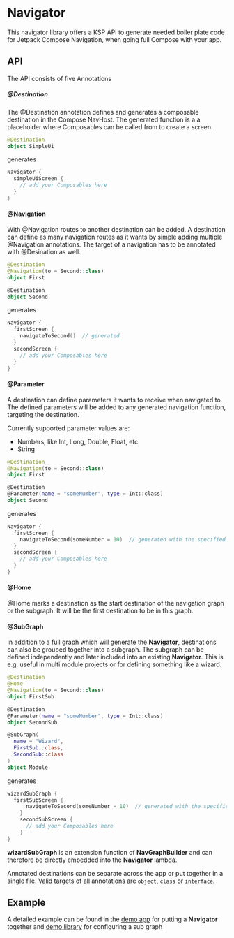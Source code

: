 # Navigator

This navigator library offers a KSP API to generate needed boiler plate code for Jetpack Compose Navigation, when going full Compose with your app.

## API

The API consists of five Annotations

##### @Destination
The @Destination annotation defines and generates a composable destination in the Compose NavHost. The generated function is a a placeholder where Composables can be called from to create a screen.

```Kotlin
@Destination
object SimpleUi
```

generates

```Kotlin
Navigator {
  simpleUiScreen {
    // add your Composables here
  }
}
```

#### @Navigation
With @Navigation routes to another destination can be added. A destination can define as many navigation routes as it wants by simple adding multiple @Navigation annotations. The target of a navigation has to be annotated with @Desination as well.

```Kotlin
@Destination
@Navigation(to = Second::class)
object First

@Destination
object Second
```

generates

```Kotlin
Navigator {
  firstScreen {
    navigateToSecond()  // generated
  }
  secondScreen {
    // add your Composables here
  }
}
```

#### @Parameter
A destination can define parameters it wants to receive when navigated to. The defined parameters will be added to any generated navigation function, targeting the destination.

Currently supported parameter values are:
- Numbers, like Int, Long, Double, Float, etc.
- String

```Kotlin
@Destination
@Navigation(to = Second::class)
object First

@Destination
@Parameter(name = "someNumber", type = Int::class)
object Second
```

generates

```Kotlin
Navigator {
  firstScreen {
    navigateToSecond(someNumber = 10)  // generated with the specified parameter of destination Second
  }
  secondScreen {
    // add your Composables here
  }
}
```

#### @Home
@Home marks a destination as the start destination of the navigation graph or the subgraph. It will be the first destination to be in this graph.

#### @SubGraph
In addition to a full graph which will generate the **Navigator**, destinations can also be grouped together into a subgraph. The subgraph can be defined independently and later included into an existing **Navigator**. This is e.g. useful in multi module projects or for defining something like a wizard.

```Kotlin
@Destination
@Home
@Navigation(to = Second::class)
object FirstSub

@Destination
@Parameter(name = "someNumber", type = Int::class)
object SecondSub

@SubGraph(
  name = "Wizard",
  FirstSub::class,
  SecondSub::class
)
object Module

```

generates

```Kotlin
wizardSubGraph {
  firstSubScreen {
      navigateToSecond(someNumber = 10)  // generated with the specified parameter of destination SecondSub
    }
    secondSubScreen {
      // add your Composables here
    }
}
```

**wizardSubGraph** is an extension function of **NavGraphBuilder** and can therefore be directly embedded into the **Navigator** lambda.

Annotated destinations can be separate across the app or put together in a single file.
Valid targets of all annotations are `object`, `class` or `interface`.

## Example
A detailed example can be found in the [demo app](demo/app/src/main/java/io/redandroid/navigator/demo) for putting a **Navigator** together
and [demo library](demo/wizard/src/main/java/io/redandroid/navigator/demo/wizard) for configuring a sub graph

